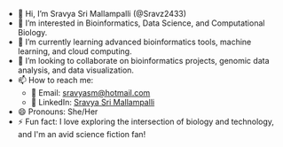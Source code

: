 - 👋 Hi, I’m Sravya Sri Mallampalli (@Sravz2433)
- 👀 I’m interested in Bioinformatics, Data Science, and Computational Biology.
- 🌱 I’m currently learning advanced bioinformatics tools, machine learning, and cloud computing.
- 💞️ I’m looking to collaborate on bioinformatics projects, genomic data analysis, and data visualization.
- 📫 How to reach me: 
  - 📧 Email: [sravyasm@hotmail.com](mailto:sravyasm@hotmail.com)
  - 💼 LinkedIn: [Sravya Sri Mallampalli](https://www.linkedin.com/in/sravya-sri-mallampalli)
- 😄 Pronouns: She/Her
- ⚡ Fun fact: I love exploring the intersection of biology and technology, and I'm an avid science fiction fan!

<!---
Sravz2433/Sravz2433 is a ✨ special ✨ repository because its `README.md` (this file) appears on your GitHub profile.
You can click the Preview link to take a look at your changes.
--->
